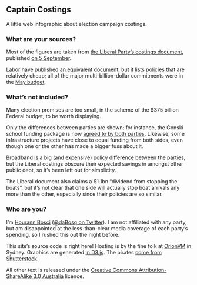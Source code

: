 ## Captain Costings

A little web infographic about election campaign costings.

### What are your sources?

Most of the figures are taken from [the Liberal Party&#8217;s costings document](http://lpaweb-static.s3.amazonaws.com/2013%2009%2005%20TABLE.pdf), published [on 5 September](http://www.liberal.org.au/latest-news/2013/09/05/final-update-federal-coalition-election-policy-commitments).

Labor have published [an equivalent document](http://d3n8a8pro7vhmx.cloudfront.net/australianlaborparty/pages/1746/attachments/original/1378268006/2013_ALP_measures_list.pdf?1378268006), but it lists policies that are relatively cheap; all of the major multi-billion-dollar commitments were in the [May budget](http://www.budget.gov.au).

### What&#8217;s not included?

Many election promises are too small, in the scheme of the $375 billion Federal budget, to be worth displaying.

Only the differences between parties are shown; for instance, the Gonski school funding package is now [agreed to by both parties](http://www.theguardian.com/world/2013/aug/02/tony-abbott-embraces-gonski-schools). Likewise, some infrastructure projects have close to equal funding from both sides, even though one or the other has made a bigger fuss about it.

Broadband is a big (and expensive) policy difference between the parties, but the Liberal costings obscure their expected savings in amongst other public debt, so it&#8217;s been left out for simplicity.

The Liberal document also claims a $1.1bn &#8220;dividend from stopping the boats&#8221;, but it&#8217;s not clear that one side will actually stop boat arrivals any more than the other, especially since their policies are so similar.

### Who are you?

I&#8217;m [Hourann Bosci](http://hourann.com) ([@daBosq on Twitter](http://twitter.com/daBosq)). I am not affiliated with any party, but am disappointed at the less-than-clear media coverage of each party&#8217;s spending, so I rushed this out the night before.

This site&#8217;s source code is right here! Hosting is by the fine folk at [OrionVM](http://www.orionvm.com.au) in Sydney. Graphics are generated [in D3.js](http://d3js.org/). The pirates [come <a href="http://www.shutterstock.com/pic-86860939/stock-vector-pure-series-hand-drawn-pirate-icon-set.html">from](http://www.shutterstock.com/pic-96796096/stock-vector-cartoon-pirate.html) [Shutterstock](http://www.shutterstock.com/pic-86860960/stock-vector-pure-series-hand-drawn-pirate-icon-set.html).

All other text is released under the [Creative Commons Attribution-ShareAlike 3.0 Australia](http://creativecommons.org/licenses/by-sa/3.0/au/) licence.
